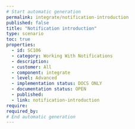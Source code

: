 ```yaml
---
# Start automatic generation
permalink: integrate/notification-introduction
published: false
title: "Notification introduction"
type: scenario
toc: true
properties:
  - id: SC106
  - category: Working With Notifications
  - description:
  - customer: All
  - component: integrate
  - level: Advanced
  - implementation status: DOCS ONLY
  - documentation status: OPEN
  - published:
  - link: notification-introduction
require:
required_by:
# End automatic generation
---
```


